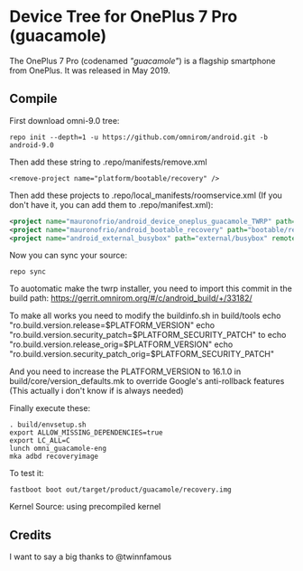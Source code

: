 # Device Tree for OnePlus 7 Pro (guacamole)

The OnePlus 7 Pro (codenamed _"guacamole"_) is a flagship smartphone from OnePlus.
It was released in May 2019.




## Compile

First download omni-9.0 tree:

```
repo init --depth=1 -u https://github.com/omnirom/android.git -b android-9.0
```
Then add these string to .repo/manifests/remove.xml

```
<remove-project name="platform/bootable/recovery" />
```

Then add these projects to .repo/local_manifests/roomservice.xml (If you don't have it, you can add them to .repo/manifest.xml): 

```xml
<project name="mauronofrio/android_device_oneplus_guacamole_TWRP" path="device/oneplus/guacamole" remote="github" revision="android-9.0" />
<project name="mauronofrio/android_bootable_recovery" path="bootable/recovery" remote="github" revision="android-9.0" />
<project name="android_external_busybox" path="external/busybox" remote="TeamWin" revision="android-9.0" />
```

Now you can sync your source:

```
repo sync
```

To auotomatic make the twrp installer, you need to import this commit in the build path: https://gerrit.omnirom.org/#/c/android_build/+/33182/


To make all works you need to modify the buildinfo.sh in build/tools
echo "ro.build.version.release=$PLATFORM_VERSION"
echo "ro.build.version.security_patch=$PLATFORM_SECURITY_PATCH"
to
echo "ro.build.version.release_orig=$PLATFORM_VERSION"
echo "ro.build.version.security_patch_orig=$PLATFORM_SECURITY_PATCH"

And you need to increase the PLATFORM_VERSION to 16.1.0 in build/core/version_defaults.mk to override Google's anti-rollback features (This actually i don't know if is always needed)

Finally execute these:

```
. build/envsetup.sh
export ALLOW_MISSING_DEPENDENCIES=true
export LC_ALL=C
lunch omni_guacamole-eng 
mka adbd recoveryimage 
```

To test it:

```
fastboot boot out/target/product/guacamole/recovery.img
```

Kernel Source: using precompiled kernel
## Credits
I want to say a big thanks to @twinnfamous
